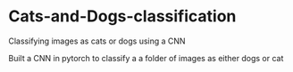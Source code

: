 # Cats-and-Dogs-classification
Classifying images as cats or dogs using a CNN 

Built a CNN in pytorch to classify a a folder of images as either dogs or cat
